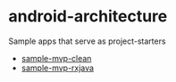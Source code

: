 # android-architecture
Sample apps that serve as project-starters

- [sample-mvp-clean](https://github.com/JanFicko/android-architecture/tree/sample-mvp-clean)
- [sample-mvp-rxjava](https://github.com/JanFicko/android-architecture/tree/sample-mvp-rxjava)
